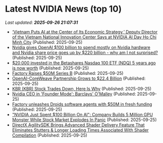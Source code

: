 # Latest NVIDIA News (top 10)
_Last updated: **2025-09-26 21:07:31**_

- [‘Vietnam Puts AI at the Center of Its Economic Strategy,’ Deputy Director of the Vietnam National Innovation Center Says at NVIDIA AI Day Ho Chi Minh City](https://blogs.nvidia.com/blog/ai-day-ho-chi-minh-city/) (Published: 2025-09-25)
- [Nvidia gives OpenAI $100 billion to spend mostly on Nvidia hardware and Nvidia share price goes up by $220 billion - why am I not surprised?](https://www.techradar.com/pro/nvidia-gives-openai-usd100-billion-to-spend-mostly-on-nvidia-hardware-and-nvidia-share-price-goes-up-by-usd220-billion-why-am-i-not-surprised) (Published: 2025-09-25)
- [$20,000 invested in the Betashares Nasdaq 100 ETF (NDQ) 5 years ago is now worth](https://www.fool.com.au/2025/09/26/20000-invested-in-the-betashares-nasdaq-100-etf-ndq-5-years-ago-is-now-worth/) (Published: 2025-09-25)
- [Factory Raises $50M Series B](https://factory.ai/news/series-b) (Published: 2025-09-25)
- [OpenAI-CoreWeave Partnership Grows to $22.4 Billion](http://www.pymnts.com/artificial-intelligence-2/2025/openai-coreweave-partnership-ai-hyperscalers/) (Published: 2025-09-25)
- [KBR (KBR) Stock Trades Down, Here Is Why](https://finance.yahoo.com/news/kbr-kbr-stock-trades-down-205041718.html) (Published: 2025-09-25)
- [Nvidia CEO in 'Founder Mode': Barclays' O'Malley](https://finance.yahoo.com/video/nvidia-ceo-founder-mode-barclays-203010422.html) (Published: 2025-09-25)
- [Factory unleashes Droids software agents with $50M in fresh funding](https://siliconangle.com/2025/09/25/factory-unleashes-droids-software-agents-50m-fresh-funding/) (Published: 2025-09-25)
- ["NVIDIA Just Spent $100 Billion On AI": Company Builds 5 Million GPU Monster While Stock Market Explodes In Panic](https://biztoc.com/x/86af5dddebcd6967) (Published: 2025-09-25)
- [DirectX AgilitySDK Brings Advanced Shader Delivery Feature That Eliminates Stutters & Longer Loading Times Associated With Shader Compilation](https://wccftech.com/microsoft-tackles-shader-compilation-stutters-loading-with-directx-agilitysdk-advanced-shader-delivery/) (Published: 2025-09-25)
